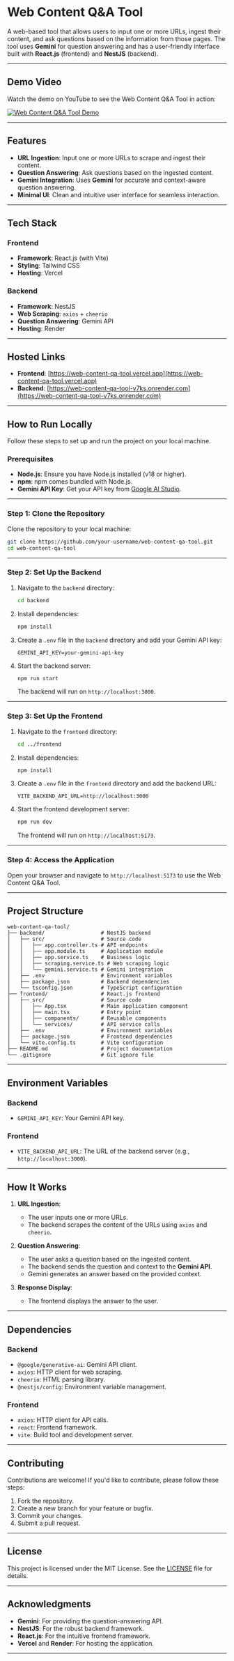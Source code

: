 
# **Web Content Q&A Tool**

A web-based tool that allows users to input one or more URLs, ingest their content, and ask questions based on the information from those pages. The tool uses **Gemini** for question answering and has a user-friendly interface built with **React.js** (frontend) and **NestJS** (backend).

---

## **Demo Video**

Watch the demo on YouTube to see the Web Content Q&A Tool in action:

[![Web Content Q&A Tool Demo](https://img.youtube.com/vi/u-KX2kjHyGk/0.jpg)](https://youtu.be/u-KX2kjHyGk)

---

## **Features**

- **URL Ingestion**: Input one or more URLs to scrape and ingest their content.
- **Question Answering**: Ask questions based on the ingested content.
- **Gemini Integration**: Uses **Gemini** for accurate and context-aware question answering.
- **Minimal UI**: Clean and intuitive user interface for seamless interaction.

---

## **Tech Stack**

### **Frontend**
- **Framework**: React.js (with Vite)
- **Styling**: Tailwind CSS
- **Hosting**: Vercel

### **Backend**
- **Framework**: NestJS
- **Web Scraping**: `axios` + `cheerio`
- **Question Answering**: Gemini API
- **Hosting**: Render

---

## **Hosted Links**

- **Frontend**: [https://web-content-qa-tool.vercel.app](https://web-content-qa-tool.vercel.app)
- **Backend**: [https://web-content-qa-tool-v7ks.onrender.com](https://web-content-qa-tool-v7ks.onrender.com)

---

## **How to Run Locally**

Follow these steps to set up and run the project on your local machine.

### **Prerequisites**

- **Node.js**: Ensure you have Node.js installed (v18 or higher).
- **npm**: npm comes bundled with Node.js.
- **Gemini API Key**: Get your API key from [Google AI Studio](https://makersuite.google.com/).

---

### **Step 1: Clone the Repository**

Clone the repository to your local machine:

```bash
git clone https://github.com/your-username/web-content-qa-tool.git
cd web-content-qa-tool
```

---

### **Step 2: Set Up the Backend**

1. Navigate to the `backend` directory:
   ```bash
   cd backend
   ```

2. Install dependencies:
   ```bash
   npm install
   ```

3. Create a `.env` file in the `backend` directory and add your Gemini API key:
   ```env
   GEMINI_API_KEY=your-gemini-api-key
   ```

4. Start the backend server:
   ```bash
   npm run start
   ```

   The backend will run on `http://localhost:3000`.

---

### **Step 3: Set Up the Frontend**

1. Navigate to the `frontend` directory:
   ```bash
   cd ../frontend
   ```

2. Install dependencies:
   ```bash
   npm install
   ```

3. Create a `.env` file in the `frontend` directory and add the backend URL:
   ```env
   VITE_BACKEND_API_URL=http://localhost:3000
   ```

4. Start the frontend development server:
   ```bash
   npm run dev
   ```

   The frontend will run on `http://localhost:5173`.

---

### **Step 4: Access the Application**

Open your browser and navigate to `http://localhost:5173` to use the Web Content Q&A Tool.

---

## **Project Structure**

```
web-content-qa-tool/
├── backend/                  # NestJS backend
│   ├── src/                  # Source code
│   │   ├── app.controller.ts # API endpoints
│   │   ├── app.module.ts     # Application module
│   │   ├── app.service.ts    # Business logic
│   │   ├── scraping.service.ts # Web scraping logic
│   │   └── gemini.service.ts # Gemini integration
│   ├── .env                  # Environment variables
│   ├── package.json          # Backend dependencies
│   └── tsconfig.json         # TypeScript configuration
├── frontend/                 # React.js frontend
│   ├── src/                  # Source code
│   │   ├── App.tsx           # Main application component
│   │   ├── main.tsx          # Entry point
│   │   ├── components/       # Reusable components
│   │   └── services/         # API service calls
│   ├── .env                  # Environment variables
│   ├── package.json          # Frontend dependencies
│   └── vite.config.ts        # Vite configuration
├── README.md                 # Project documentation
└── .gitignore                # Git ignore file
```

---

## **Environment Variables**

### **Backend**
- `GEMINI_API_KEY`: Your Gemini API key.

### **Frontend**
- `VITE_BACKEND_API_URL`: The URL of the backend server (e.g., `http://localhost:3000`).

---

## **How It Works**

1. **URL Ingestion**:
   - The user inputs one or more URLs.
   - The backend scrapes the content of the URLs using `axios` and `cheerio`.

2. **Question Answering**:
   - The user asks a question based on the ingested content.
   - The backend sends the question and context to the **Gemini API**.
   - Gemini generates an answer based on the provided context.

3. **Response Display**:
   - The frontend displays the answer to the user.

---

## **Dependencies**

### **Backend**
- `@google/generative-ai`: Gemini API client.
- `axios`: HTTP client for web scraping.
- `cheerio`: HTML parsing library.
- `@nestjs/config`: Environment variable management.

### **Frontend**
- `axios`: HTTP client for API calls.
- `react`: Frontend framework.
- `vite`: Build tool and development server.

---

## **Contributing**

Contributions are welcome! If you'd like to contribute, please follow these steps:

1. Fork the repository.
2. Create a new branch for your feature or bugfix.
3. Commit your changes.
4. Submit a pull request.

---

## **License**

This project is licensed under the MIT License. See the [LICENSE](LICENSE) file for details.

---

## **Acknowledgments**

- **Gemini**: For providing the question-answering API.
- **NestJS**: For the robust backend framework.
- **React.js**: For the intuitive frontend framework.
- **Vercel** and **Render**: For hosting the application.

---

